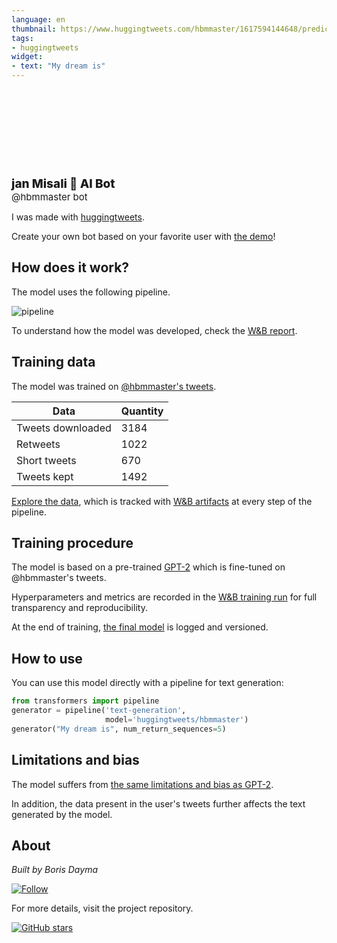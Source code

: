 ```yaml
---
language: en
thumbnail: https://www.huggingtweets.com/hbmmaster/1617594144648/predictions.png
tags:
- huggingtweets
widget:
- text: "My dream is"
---
```


<div>
<div style="width: 132px; height:132px; border-radius: 50%; background-size: cover; background-image: url('https://pbs.twimg.com/profile_images/752645987496321024/aqxY2YGQ_400x400.jpg')">
</div>
<div style="margin-top: 8px; font-size: 19px; font-weight: 800">jan Misali 🤖 AI Bot </div>
<div style="font-size: 15px">@hbmmaster bot</div>
</div>

I was made with [huggingtweets](https://github.com/borisdayma/huggingtweets).

Create your own bot based on your favorite user with [the demo](https://colab.research.google.com/github/borisdayma/huggingtweets/blob/master/huggingtweets-demo.ipynb)!

## How does it work?

The model uses the following pipeline.

![pipeline](https://github.com/borisdayma/huggingtweets/blob/master/img/pipeline.png?raw=true)

To understand how the model was developed, check the [W&B report](https://wandb.ai/wandb/huggingtweets/reports/HuggingTweets-Train-a-Model-to-Generate-Tweets--VmlldzoxMTY5MjI).

## Training data

The model was trained on [@hbmmaster's tweets](https://twitter.com/hbmmaster).

| Data | Quantity |
| --- | --- |
| Tweets downloaded | 3184 |
| Retweets | 1022 |
| Short tweets | 670 |
| Tweets kept | 1492 |

[Explore the data](https://wandb.ai/wandb/huggingtweets/runs/142ozrj7/artifacts), which is tracked with [W&B artifacts](https://docs.wandb.com/artifacts) at every step of the pipeline.

## Training procedure

The model is based on a pre-trained [GPT-2](https://huggingface.co/gpt2) which is fine-tuned on @hbmmaster's tweets.

Hyperparameters and metrics are recorded in the [W&B training run](https://wandb.ai/wandb/huggingtweets/runs/1lbhksi6) for full transparency and reproducibility.

At the end of training, [the final model](https://wandb.ai/wandb/huggingtweets/runs/1lbhksi6/artifacts) is logged and versioned.

## How to use

You can use this model directly with a pipeline for text generation:

```python
from transformers import pipeline
generator = pipeline('text-generation',
                     model='huggingtweets/hbmmaster')
generator("My dream is", num_return_sequences=5)
```

## Limitations and bias

The model suffers from [the same limitations and bias as GPT-2](https://huggingface.co/gpt2#limitations-and-bias).

In addition, the data present in the user's tweets further affects the text generated by the model.

## About

*Built by Boris Dayma*

[![Follow](https://img.shields.io/twitter/follow/borisdayma?style=social)](https://twitter.com/intent/follow?screen_name=borisdayma)

For more details, visit the project repository.

[![GitHub stars](https://img.shields.io/github/stars/borisdayma/huggingtweets?style=social)](https://github.com/borisdayma/huggingtweets)
